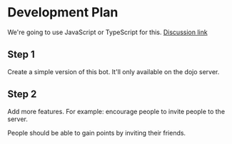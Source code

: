 # Development Plan

We're going to use JavaScript or TypeScript for this. [Discussion link](https://github.com/csdojo-defaang/dojo-bot/discussions/3)

## Step 1

Create a simple version of this bot. It'll only available on the dojo server.

## Step 2

Add more features. For example: encourage people to invite people to the server.

People should be able to gain points by inviting their friends.
